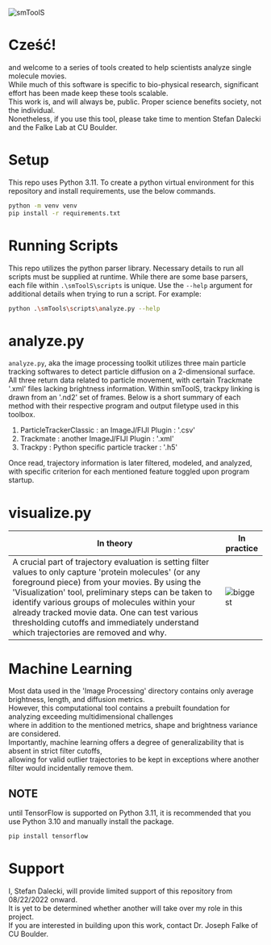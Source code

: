 ![smToolS](https://user-images.githubusercontent.com/89150776/184039244-0408a008-0f11-4c65-a6f5-ae7cab6031d1.png)

# Cześć!  

and welcome to a series of tools created to help scientists analyze single molecule movies.  
While much of this software is specific to bio-physical research, significant effort has been made keep these tools scalable.  
This work is, and will always be, public. Proper science benefits society, not the individual.  
Nonetheless, if you use this tool, please take time to mention Stefan Dalecki and the Falke Lab at CU Boulder.

# Setup
This repo uses Python 3.11. To create a python virtual environment for this repository and install requirements, use the below commands.
```bash
python -m venv venv
pip install -r requirements.txt
```

# Running Scripts
This repo utilizes the python parser library. Necessary details to run all scripts must be supplied at runtime. While there are some base parsers, each file within `.\smToolS\scripts` is unique. Use the `--help` argument for additional details when trying to run a script.
For example:
```bash
python .\smTools\scripts\analyze.py --help
```

# analyze.py

`analyze.py`, aka the image processing toolkit utilizes three main particle tracking softwares to detect particle diffusion on a 2-dimensional surface.  
All three return data related to particle movement, with certain Trackmate '.xml' files lacking brightness information. 
Within smToolS, trackpy linking is drawn from an '.nd2' set of frames.
Below is a short summary of each method with their respective program and output filetype used in this toolbox.  

1. ParticleTrackerClassic : an ImageJ/FIJI Plugin : '.csv'
2. Trackmate : another ImageJ/FIJI Plugin : '.xml'
3. Trackpy : Python specific particle tracker : '.h5'

Once read, trajectory information is later filtered, modeled, and analyzed, with specific criterion for each mentioned feature toggled upon program startup.


# visualize.py

|In theory|In practice|
|---|---|
|A crucial part of trajectory evaluation is setting filter values to only capture 'protein molecules' (or any foreground piece) from your movies. By using the 'Visualization' tool, preliminary steps can be taken to identify various groups of molecules within your already tracked movie data. One can test various thresholding cutoffs and immediately understand which trajectories are removed and why.|![biggest](https://user-images.githubusercontent.com/89150776/184054184-067ad310-d4af-4f92-baec-6f36b0ecb39a.png)


# Machine Learning

Most data used in the 'Image Processing' directory contains only average brightness, length, and diffusion metrics.  
However, this computational tool contains a prebuilt foundation for analyzing exceeding multidimensional challenges  
where in addition to the mentioned metrics, shape and brightness variance are considered.  
Importantly, machine learning offers a degree of generalizability that is absent in strict filter cutoffs,  
allowing for valid outlier trajectories to be kept in exceptions where another filter would incidentally remove them.

## NOTE
until TensorFlow is supported on Python 3.11, it is recommended that you use Python 3.10 and manually install the package.
```bash
pip install tensorflow
```

# Support

I, Stefan Dalecki, will provide limited support of this repository from 08/22/2022 onward.  
It is yet to be determined whether another will take over my role in this project.  
If you are interested in building upon this work, contact Dr. Joseph Falke of CU Boulder.  
